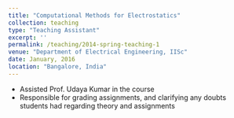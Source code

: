 ```yaml
---
title: "Computational Methods for Electrostatics"
collection: teaching
type: "Teaching Assistant"
excerpt: ''
permalink: /teaching/2014-spring-teaching-1
venue: "Department of Electrical Engineering, IISc"
date: January, 2016
location: "Bangalore, India"
---
```


- Assisted Prof. Udaya Kumar in the course
- Responsible for grading assignments, and clarifying any doubts students had regarding theory and assignments